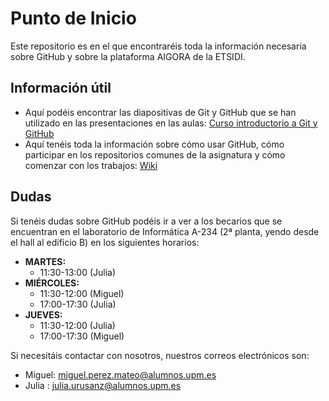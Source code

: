 # Punto de Inicio
Este repositorio es en el que encontraréis toda la información necesaria sobre GitHub y sobre la plataforma AIGORA de la ETSIDI.

## Información útil
- Aquí podéis encontrar las diapositivas de Git y GitHub que se han utilizado en las presentaciones en las aulas: [Curso introductorio a Git y GitHub](https://github.com/oscarperpinan/intro_github/raw/master/intro_github.pdf)
- Aquí tenéis toda la información sobre cómo usar GitHub, cómo participar en los repositorios comunes de la asignatura y cómo comenzar con los trabajos: [Wiki](https://github.com/aigora/punto_inicio/wiki)
## Dudas 
Si tenéis dudas sobre GitHub podéis ir a ver a los becarios que se encuentran en el laboratorio de Informática A-234 (2ª planta, yendo desde el hall al edificio B)  en los siguientes horarios:
- **MARTES:** 
    - 11:30-13:00 (Julia)
- **MIÉRCOLES:** 
    - 11:30-12:00 (Miguel)
    - 17:00-17:30 (Julia)
- **JUEVES:**
    - 11:30-12:00 (Julia)
    - 17:00-17:30 (Miguel)
    
Si necesitáis contactar con nosotros, nuestros correos electrónicos son:
- Miguel: miguel.perez.mateo@alumnos.upm.es
- Julia : julia.urusanz@alumnos.upm.es



